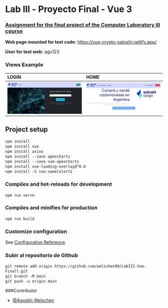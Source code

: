 # Lab lll - Proyecto Final - Vue 3

### [Assignment for the final project of the Computer Laboratory III course](https://docs.google.com/document/d/19ZKeSIIHnpYRTzKMfWqzJCE-F-JxYznScslNWIlZQYg/edit)

**Web page mounted for test code:**  https://vue-crypto-satoshi.netlify.app/
 
**User for test web:** agu123


### Views Example
| LOGIN | HOME     |
| :-------- | :------- |
| ![Logo](src/assets/imagesREADME/login_web.png)|![Logo](src/assets/imagesREADME/home_web.png) |

## Project setup
```
npm install
npm install vue
npm install axios
npm install --save apexcharts
npm install --save vue-apexcharts
npm install vue-loading-overlay@^6.0 
npm install -S vue-sweetalert2
```

### Compiles and hot-reloads for development
```
npm run serve
```

### Compiles and minifies for production
```
npm run build
```

### Customize configuration
See [Configuration Reference](https://cli.vuejs.org/config/).


### Subir al repositorio de Github
```
git remote add origin https://github.com/welschen99/LabIII-Vue-Finall.git
git branch -M main  
git push -u origin main
```
###Contributor
- [@Agustín Welschen](https://www.github.com/welschen99)
